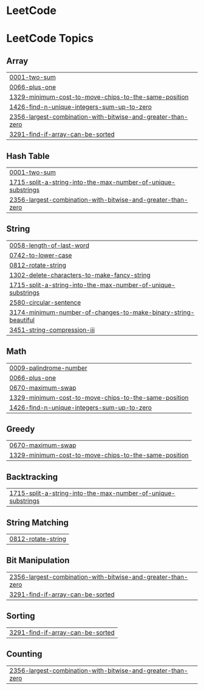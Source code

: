 # LeetCode

<!---LeetCode Topics Start-->
# LeetCode Topics
## Array
|  |
| ------- |
| [0001-two-sum](https://github.com/Ruchikaf/LeetCode/tree/master/0001-two-sum) |
| [0066-plus-one](https://github.com/Ruchikaf/LeetCode/tree/master/0066-plus-one) |
| [1329-minimum-cost-to-move-chips-to-the-same-position](https://github.com/Ruchikaf/LeetCode/tree/master/1329-minimum-cost-to-move-chips-to-the-same-position) |
| [1426-find-n-unique-integers-sum-up-to-zero](https://github.com/Ruchikaf/LeetCode/tree/master/1426-find-n-unique-integers-sum-up-to-zero) |
| [2356-largest-combination-with-bitwise-and-greater-than-zero](https://github.com/Ruchikaf/LeetCode/tree/master/2356-largest-combination-with-bitwise-and-greater-than-zero) |
| [3291-find-if-array-can-be-sorted](https://github.com/Ruchikaf/LeetCode/tree/master/3291-find-if-array-can-be-sorted) |
## Hash Table
|  |
| ------- |
| [0001-two-sum](https://github.com/Ruchikaf/LeetCode/tree/master/0001-two-sum) |
| [1715-split-a-string-into-the-max-number-of-unique-substrings](https://github.com/Ruchikaf/LeetCode/tree/master/1715-split-a-string-into-the-max-number-of-unique-substrings) |
| [2356-largest-combination-with-bitwise-and-greater-than-zero](https://github.com/Ruchikaf/LeetCode/tree/master/2356-largest-combination-with-bitwise-and-greater-than-zero) |
## String
|  |
| ------- |
| [0058-length-of-last-word](https://github.com/Ruchikaf/LeetCode/tree/master/0058-length-of-last-word) |
| [0742-to-lower-case](https://github.com/Ruchikaf/LeetCode/tree/master/0742-to-lower-case) |
| [0812-rotate-string](https://github.com/Ruchikaf/LeetCode/tree/master/0812-rotate-string) |
| [1302-delete-characters-to-make-fancy-string](https://github.com/Ruchikaf/LeetCode/tree/master/1302-delete-characters-to-make-fancy-string) |
| [1715-split-a-string-into-the-max-number-of-unique-substrings](https://github.com/Ruchikaf/LeetCode/tree/master/1715-split-a-string-into-the-max-number-of-unique-substrings) |
| [2580-circular-sentence](https://github.com/Ruchikaf/LeetCode/tree/master/2580-circular-sentence) |
| [3174-minimum-number-of-changes-to-make-binary-string-beautiful](https://github.com/Ruchikaf/LeetCode/tree/master/3174-minimum-number-of-changes-to-make-binary-string-beautiful) |
| [3451-string-compression-iii](https://github.com/Ruchikaf/LeetCode/tree/master/3451-string-compression-iii) |
## Math
|  |
| ------- |
| [0009-palindrome-number](https://github.com/Ruchikaf/LeetCode/tree/master/0009-palindrome-number) |
| [0066-plus-one](https://github.com/Ruchikaf/LeetCode/tree/master/0066-plus-one) |
| [0670-maximum-swap](https://github.com/Ruchikaf/LeetCode/tree/master/0670-maximum-swap) |
| [1329-minimum-cost-to-move-chips-to-the-same-position](https://github.com/Ruchikaf/LeetCode/tree/master/1329-minimum-cost-to-move-chips-to-the-same-position) |
| [1426-find-n-unique-integers-sum-up-to-zero](https://github.com/Ruchikaf/LeetCode/tree/master/1426-find-n-unique-integers-sum-up-to-zero) |
## Greedy
|  |
| ------- |
| [0670-maximum-swap](https://github.com/Ruchikaf/LeetCode/tree/master/0670-maximum-swap) |
| [1329-minimum-cost-to-move-chips-to-the-same-position](https://github.com/Ruchikaf/LeetCode/tree/master/1329-minimum-cost-to-move-chips-to-the-same-position) |
## Backtracking
|  |
| ------- |
| [1715-split-a-string-into-the-max-number-of-unique-substrings](https://github.com/Ruchikaf/LeetCode/tree/master/1715-split-a-string-into-the-max-number-of-unique-substrings) |
## String Matching
|  |
| ------- |
| [0812-rotate-string](https://github.com/Ruchikaf/LeetCode/tree/master/0812-rotate-string) |
## Bit Manipulation
|  |
| ------- |
| [2356-largest-combination-with-bitwise-and-greater-than-zero](https://github.com/Ruchikaf/LeetCode/tree/master/2356-largest-combination-with-bitwise-and-greater-than-zero) |
| [3291-find-if-array-can-be-sorted](https://github.com/Ruchikaf/LeetCode/tree/master/3291-find-if-array-can-be-sorted) |
## Sorting
|  |
| ------- |
| [3291-find-if-array-can-be-sorted](https://github.com/Ruchikaf/LeetCode/tree/master/3291-find-if-array-can-be-sorted) |
## Counting
|  |
| ------- |
| [2356-largest-combination-with-bitwise-and-greater-than-zero](https://github.com/Ruchikaf/LeetCode/tree/master/2356-largest-combination-with-bitwise-and-greater-than-zero) |
<!---LeetCode Topics End-->